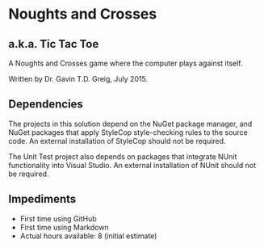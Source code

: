 Noughts and Crosses
===================
a.k.a. Tic Tac Toe
------------------

A Noughts and Crosses game where the computer plays against itself.

Written by Dr. Gavin T.D. Greig, July 2015.

Dependencies
------------
The projects in this solution depend on the NuGet package manager, 
and NuGet packages that apply StyleCop style-checking rules to the
source code. An external installation of StyleCop should not be
required.

The Unit Test project also depends on packages that integrate NUnit
functionality into Visual Studio. An external installation of NUnit
should not be required.

Impediments
-----------
* First time using GitHub
* First time using Markdown
* Actual hours available: 8 (initial estimate)
